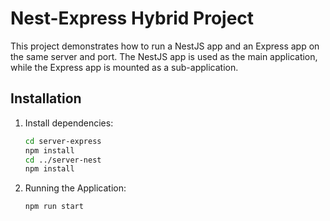 # Nest-Express Hybrid Project

This project demonstrates how to run a NestJS app and an Express app on the same server and port. The NestJS app is used as the main application, while the Express app is mounted as a sub-application.

## Installation

1. Install dependencies:
   
   ```bash
   cd server-express
   npm install
   cd ../server-nest
   npm install

3. Running the Application:
   
   ```bash
   npm run start
